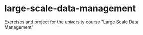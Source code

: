 # large-scale-data-management
Exercises and project for the university course "Large Scale Data Management"
